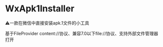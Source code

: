 # WxApk1Installer
⚠️一款在微信中直接安装apk.1文件的小工具

 基于FileProvider content://协议、兼容7.0以下file://协议、支持外部文件管理器打开
